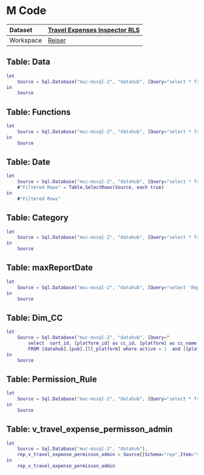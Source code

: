 



# M Code

|Dataset|[Travel Expenses Inspector RLS](./../Travel-Expenses-Inspector-RLS.md)|
| :--- | :--- |
|Workspace|[Reiser](../../Workspaces/Reiser.md)|

## Table: Data


```m
let
    Source = Sql.Database("muc-mssql-2", "datahub", [Query="select * from [rep].[imp_travel_expense]"])
in
    Source
```


## Table: Functions


```m
let
    Source = Sql.Database("muc-mssql-2", "datahub", [Query="select * from rbs.v_travel_expense_job_category"])
in
    Source
```


## Table: Date


```m
let
    Source = Sql.Database("muc-mssql-2", "datahub", [Query="select * from [pub].[dim_date] where datekey >= 20210701 and [Date] <= (select max(period_date) from [sec].[imp_travel_expense] )"]),
    #"Filtered Rows" = Table.SelectRows(Source, each true)
in
    #"Filtered Rows"
```


## Table: Category


```m
let
    Source = Sql.Database("muc-mssql-2", "datahub", [Query="select * from pub.ll_travel_category"])
in
    Source
```


## Table: maxReportDate


```m
let
    Source = Sql.Database("muc-mssql-2", "datahub", [Query="select 'Reporting Period: 07/2021 -  '+  format(max(period_date), 'MM/yyyy') as max_period_date from [sec].[imp_travel_expense]"])
in
    Source
```


## Table: Dim_CC


```m
let
    Source = Sql.Database("muc-mssql-2", "datahub", [Query="  
        select  sort_id, [platform_id] as cc_id, [platform] as cc_name
		FROM [datahub].[pub].[ll_platform] where active = 1  and ([platform_id] <= 9000 or [platform_id]=9900) order by sort_id"])
in
    Source
```


## Table: Permission_Rule


```m
let
    Source = Sql.Database("muc-mssql-2", "datahub", [Query="select * from rep.[v_travel_expense_permission] where is_admin=0"])
in
    Source
```


## Table: v_travel_expense_permisson_admin


```m
let
    Source = Sql.Database("muc-mssql-2", "datahub"),
    rep_v_travel_expense_permisson_admin = Source{[Schema="rep",Item="v_travel_expense_permisson_admin"]}[Data]
in
    rep_v_travel_expense_permisson_admin
```

